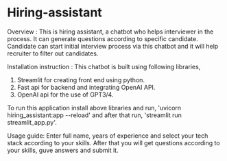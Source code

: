 # Hiring-assistant
Overview :
This is hiring assistant, a chatbot who helps interviewer in the process. It can generate questions according to specific candidate.
Candidate can start initial interview process via this chatbot and it will help recruiter to filter out candidates.

Installation instruction :
This chatbot is built using following libraries,
1. Streamlit for creating front end using python.
2. Fast api for backend and integrating OpenAI API.
3. OpenAI api for the use of GPT3/4.

To run this application install above libraries and run,
'uvicorn hiring_assistant:app --reload' and after that run,
'streamlit run streamlit_app.py'.

Usage guide:
Enter full name, years of experience and select your tech stack according to your skills.
After that you will get questions according to your skills, guve answers and submit it.
